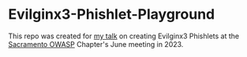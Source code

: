 # Evilginx3-Phishlet-Playground
This repo was created for [my talk](https://github.com/OWASP/www-chapter-sacramento/blob/master/assets/slides/2023-June.pptx) on creating Evilginx3 Phishlets at the [Sacramento OWASP](https://owasp.org/www-chapter-sacramento/) Chapter's June meeting in 2023.


